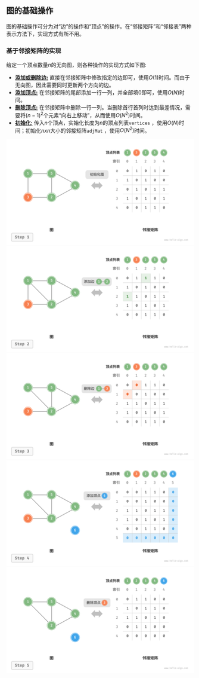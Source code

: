 ## 图的基础操作

图的基础操作可分为对“边”的操作和“顶点”的操作。在“邻接矩阵”和“邻接表”两种表示方法下，实现方式有所不用。

### 基于邻接矩阵的实现
给定一个顶点数量$n$的无向图，则各种操作的实现方式如下图:

* <u>**添加或删除边:**</u> 直接在邻接矩阵中修改指定的边即可，使用$O(1)$时间。而由于无向图，因此需要同时更新两个方向的边。
* <u>**添加顶点:**</u> 在邻接矩阵的尾部添加一行一列，并全部填$0$即可，使用$O(N)$时间。
* <u>**删除顶点:**</u> 在邻接矩阵中删除一行一列。当删除首行首列时达到最差情况，需要将$(n-1)^2$个元素“向右上移动”，从而使用$O(N^2)$时间。 
* <u>**初始化:**</u> 传入$n$个顶点，实始化长度为$n$的顶点列表`vertices` ，使用$O(N)$时间；初始化$nxn$大小的邻接矩阵`adjMat` ，使用$O(N^2)$时间。

<section>
    <img src="./images/adjacency_matrix_step1_initialization.png" />
    <img src="./images/adjacency_matrix_step2_add_edge.png" />
    <img src="./images/adjacency_matrix_step3_remove_edge.png" />
    <img src="./images/adjacency_matrix_step4_add_vertex.png" />
    <img src="./images/adjacency_matrix_step5_remove_vertex.png" />
</section>


